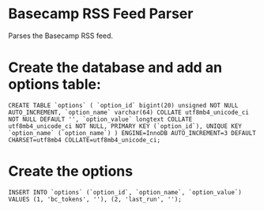 # Basecamp RSS Feed Parser
Parses the Basecamp RSS feed.

# Create the database and add an options table:

```CREATE TABLE `options` (
  `option_id` bigint(20) unsigned NOT NULL AUTO_INCREMENT,
  `option_name` varchar(64) COLLATE utf8mb4_unicode_ci NOT NULL DEFAULT '',
  `option_value` longtext COLLATE utf8mb4_unicode_ci NOT NULL,
  PRIMARY KEY (`option_id`),
  UNIQUE KEY `option_name` (`option_name`)
) ENGINE=InnoDB AUTO_INCREMENT=3 DEFAULT CHARSET=utf8mb4 COLLATE=utf8mb4_unicode_ci;```

# Create the options
```INSERT INTO `options` (`option_id`, `option_name`, `option_value`)
VALUES
	(1, 'bc_tokens', ''),
	(2, 'last_run', '');```

